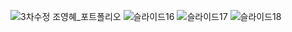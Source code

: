 ![3차수정 조영혜_포트폴리오](https://github.com/dudgp128/blood-donation-project/assets/59547170/2d892760-9144-46f9-ab06-ab9edcf8d919)
![슬라이드16](https://github.com/dudgp128/blood-donation-project/assets/59547170/e24eaf29-ed73-4534-993c-be78984cd453)
![슬라이드17](https://github.com/dudgp128/blood-donation-project/assets/59547170/f4477bd8-fca9-4a80-a699-ee98cc5ba28a)
![슬라이드18](https://github.com/dudgp128/blood-donation-project/assets/59547170/7bb06df4-1956-49d0-a022-3eb35b53401c)
